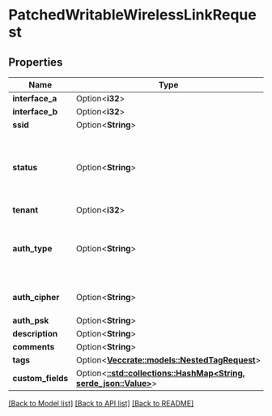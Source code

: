 # PatchedWritableWirelessLinkRequest

## Properties

Name | Type | Description | Notes
------------ | ------------- | ------------- | -------------
**interface_a** | Option<**i32**> |  | [optional]
**interface_b** | Option<**i32**> |  | [optional]
**ssid** | Option<**String**> |  | [optional]
**status** | Option<**String**> | * `connected` - Connected * `planned` - Planned * `decommissioning` - Decommissioning | [optional]
**tenant** | Option<**i32**> |  | [optional]
**auth_type** | Option<**String**> | * `open` - Open * `wep` - WEP * `wpa-personal` - WPA Personal (PSK) * `wpa-enterprise` - WPA Enterprise | [optional]
**auth_cipher** | Option<**String**> | * `auto` - Auto * `tkip` - TKIP * `aes` - AES | [optional]
**auth_psk** | Option<**String**> |  | [optional]
**description** | Option<**String**> |  | [optional]
**comments** | Option<**String**> |  | [optional]
**tags** | Option<[**Vec<crate::models::NestedTagRequest>**](NestedTagRequest.md)> |  | [optional]
**custom_fields** | Option<[**::std::collections::HashMap<String, serde_json::Value>**](serde_json::Value.md)> |  | [optional]

[[Back to Model list]](../README.md#documentation-for-models) [[Back to API list]](../README.md#documentation-for-api-endpoints) [[Back to README]](../README.md)


